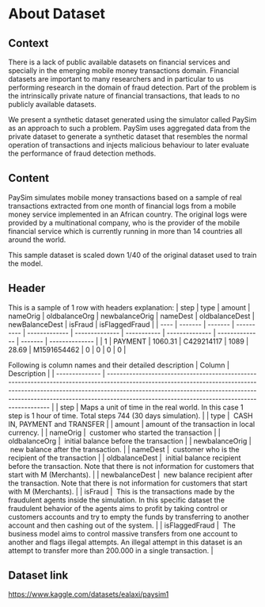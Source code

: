 # About Dataset

## Context
There is a lack of public available datasets on financial services and specially in the emerging mobile money transactions domain. Financial datasets are important to many researchers and in particular to us performing research in the domain of fraud detection. Part of the problem is the intrinsically private nature of financial transactions, that leads to no publicly available datasets.

We present a synthetic dataset generated using the simulator called PaySim as an approach to such a problem. PaySim uses aggregated data from the private dataset to generate a synthetic dataset that resembles the normal operation of transactions and injects malicious behaviour to later evaluate the performance of fraud detection methods.

## Content
PaySim simulates mobile money transactions based on a sample of real transactions extracted from one month of financial logs from a mobile money service implemented in an African country. The original logs were provided by a multinational company, who is the provider of the mobile financial service which is currently running in more than 14 countries all around the world.

This sample dataset is scaled down 1/40 of the original dataset used to train the model.

## Header
This is a sample of 1 row with headers explanation:
| step | type    | amount  | nameOrig   | oldbalanceOrg | newbalanceOrig | nameDest    | oldbalanceDest | newBalanceDest | isFraud | isFlaggedFraud |
| ---- | ------- | ------- | ---------- | ------------- | -------------- | ----------- | -------------- | -------------- | ------- | -------------- |
| 1    | PAYMENT | 1060.31 | C429214117 | 1089          | 28.69          | M1591654462 | 0              | 0              | 0       | 0              |


Following is column names and their detailed description
| Column         | Description                                                                                                                                                                                     |
| -------------- | ------------------------------------------------------------------------------------------------------------------------------------------------------------------------------------------------------------------------------------------------------------------------------------------------------ |
| step           | Maps a unit of time in the real world. In this case 1 step is 1 hour of time. Total steps 744 (30 days simulation).                                                                                                                                                                                    |
| type           |  CASH IN, PAYMENT and TRANSFER                                                                                                                                                                                                                                                                         |
| amount         | amount of the transaction in local currency.                                                                                                                                                                                                                                                           |
| nameOrig       |  customer who started the transaction                                                                                                                                                                                                                                                                  |
| oldbalanceOrg  |  initial balance before the transaction                                                                                                                                                                                                                                                                |
| newbalanceOrig |  new balance after the transaction.                                                                                                                                                                                                                                                                    |
| nameDest       |  customer who is the recipient of the transaction                                                                                                                                                                                                                                                      |
| oldbalanceDest |  initial balance recipient before the transaction. Note that there is not information for customers that start with M (Merchants).                                                                                                                                                                     |
| newbalanceDest |  new balance recipient after the transaction. Note that there is not information for customers that start with M (Merchants).                                                                                                                                                                          |
| isFraud        |  This is the transactions made by the fraudulent agents inside the simulation. In this specific dataset the fraudulent behavior of the agents aims to profit by taking control or customers accounts and try to empty the funds by transferring to another account and then cashing out of the system. |
| isFlaggedFraud |  The business model aims to control massive transfers from one account to another and flags illegal attempts. An illegal attempt in this dataset is an attempt to transfer more than 200.000 in a single transaction.                                                                                  |

## Dataset link
https://www.kaggle.com/datasets/ealaxi/paysim1
